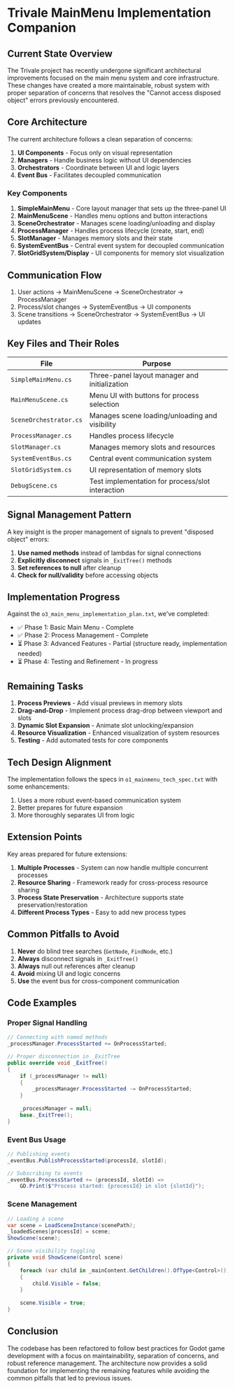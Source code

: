 # Trivale MainMenu Implementation Companion

## Current State Overview

The Trivale project has recently undergone significant architectural improvements focused on the main menu system and core infrastructure. These changes have created a more maintainable, robust system with proper separation of concerns that resolves the "Cannot access disposed object" errors previously encountered.

## Core Architecture

The current architecture follows a clean separation of concerns:

1. **UI Components** - Focus only on visual representation
2. **Managers** - Handle business logic without UI dependencies
3. **Orchestrators** - Coordinate between UI and logic layers
4. **Event Bus** - Facilitates decoupled communication

### Key Components

1. **SimpleMainMenu** - Core layout manager that sets up the three-panel UI
2. **MainMenuScene** - Handles menu options and button interactions
3. **SceneOrchestrator** - Manages scene loading/unloading and display
4. **ProcessManager** - Handles process lifecycle (create, start, end)
5. **SlotManager** - Manages memory slots and their state
6. **SystemEventBus** - Central event system for decoupled communication
7. **SlotGridSystem/Display** - UI components for memory slot visualization

## Communication Flow

1. User actions → MainMenuScene → SceneOrchestrator → ProcessManager
2. Process/slot changes → SystemEventBus → UI components
3. Scene transitions → SceneOrchestrator → SystemEventBus → UI updates

## Key Files and Their Roles

| File | Purpose |
|------|---------|
| `SimpleMainMenu.cs` | Three-panel layout manager and initialization |
| `MainMenuScene.cs` | Menu UI with buttons for process selection |
| `SceneOrchestrator.cs` | Manages scene loading/unloading and visibility |
| `ProcessManager.cs` | Handles process lifecycle |
| `SlotManager.cs` | Manages memory slots and resources |
| `SystemEventBus.cs` | Central event communication system |
| `SlotGridSystem.cs` | UI representation of memory slots |
| `DebugScene.cs` | Test implementation for process/slot interaction |

## Signal Management Pattern

A key insight is the proper management of signals to prevent "disposed object" errors:

1. **Use named methods** instead of lambdas for signal connections
2. **Explicitly disconnect** signals in `_ExitTree()` methods
3. **Set references to null** after cleanup
4. **Check for null/validity** before accessing objects

## Implementation Progress

Against the `o3_main_menu_implementation_plan.txt`, we've completed:

- ✅ Phase 1: Basic Main Menu - Complete
- ✅ Phase 2: Process Management - Complete
- ⏳ Phase 3: Advanced Features - Partial (structure ready, implementation needed)
- ⏳ Phase 4: Testing and Refinement - In progress

## Remaining Tasks

1. **Process Previews** - Add visual previews in memory slots
2. **Drag-and-Drop** - Implement process drag-drop between viewport and slots
3. **Dynamic Slot Expansion** - Animate slot unlocking/expansion
4. **Resource Visualization** - Enhanced visualization of system resources
5. **Testing** - Add automated tests for core components

## Tech Design Alignment

The implementation follows the specs in `o1_mainmenu_tech_spec.txt` with some enhancements:

1. Uses a more robust event-based communication system
2. Better prepares for future expansion
3. More thoroughly separates UI from logic

## Extension Points

Key areas prepared for future extensions:

1. **Multiple Processes** - System can now handle multiple concurrent processes
2. **Resource Sharing** - Framework ready for cross-process resource sharing
3. **Process State Preservation** - Architecture supports state preservation/restoration
4. **Different Process Types** - Easy to add new process types

## Common Pitfalls to Avoid

1. **Never** do blind tree searches (`GetNode`, `FindNode`, etc.)
2. **Always** disconnect signals in `_ExitTree()`
3. **Always** null out references after cleanup
4. **Avoid** mixing UI and logic concerns
5. **Use** the event bus for cross-component communication

## Code Examples

### Proper Signal Handling
```csharp
// Connecting with named methods
_processManager.ProcessStarted += OnProcessStarted;

// Proper disconnection in _ExitTree
public override void _ExitTree()
{
    if (_processManager != null)
    {
        _processManager.ProcessStarted -= OnProcessStarted;
    }
    
    _processManager = null;
    base._ExitTree();
}
```

### Event Bus Usage
```csharp
// Publishing events
_eventBus.PublishProcessStarted(processId, slotId);

// Subscribing to events
_eventBus.ProcessStarted += (processId, slotId) => 
    GD.Print($"Process started: {processId} in slot {slotId}");
```

### Scene Management
```csharp
// Loading a scene
var scene = LoadSceneInstance(scenePath);
_loadedScenes[processId] = scene;
ShowScene(scene);

// Scene visibility toggling
private void ShowScene(Control scene)
{
    foreach (var child in _mainContent.GetChildren().OfType<Control>())
    {
        child.Visible = false;
    }
    
    scene.Visible = true;
}
```

## Conclusion

The codebase has been refactored to follow best practices for Godot game development with a focus on maintainability, separation of concerns, and robust reference management. The architecture now provides a solid foundation for implementing the remaining features while avoiding the common pitfalls that led to previous issues.